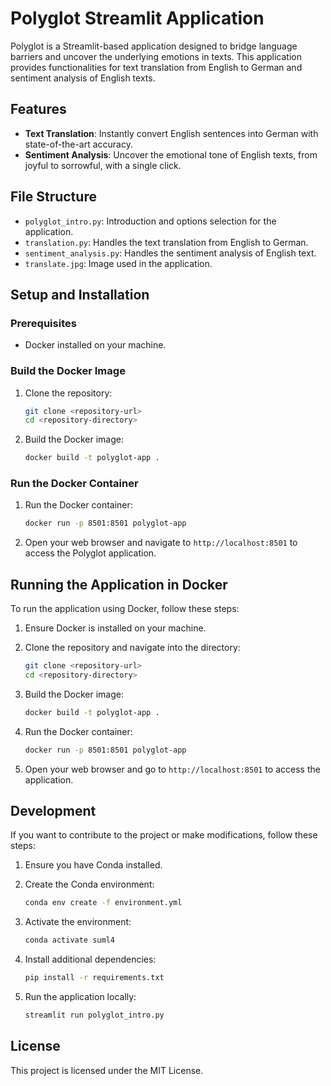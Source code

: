 # Polyglot Streamlit Application

Polyglot is a Streamlit-based application designed to bridge language barriers and uncover the underlying emotions in texts. This application provides functionalities for text translation from English to German and sentiment analysis of English texts.

## Features

* **Text Translation**: Instantly convert English sentences into German with state-of-the-art accuracy.
* **Sentiment Analysis**: Uncover the emotional tone of English texts, from joyful to sorrowful, with a single click.

## File Structure

* `polyglot_intro.py`: Introduction and options selection for the application.
* `translation.py`: Handles the text translation from English to German.
* `sentiment_analysis.py`: Handles the sentiment analysis of English text.
* `translate.jpg`: Image used in the application.

## Setup and Installation

### Prerequisites

* Docker installed on your machine.

### Build the Docker Image


1. Clone the repository:

   ```sh
   git clone <repository-url>
   cd <repository-directory>
   ```
2. Build the Docker image:

   ```sh
   docker build -t polyglot-app .
   ```

### Run the Docker Container


1. Run the Docker container:

   ```sh
   docker run -p 8501:8501 polyglot-app
   ```
2. Open your web browser and navigate to `http://localhost:8501` to access the Polyglot application.

## Running the Application in Docker

To run the application using Docker, follow these steps:


1. Ensure Docker is installed on your machine.
2. Clone the repository and navigate into the directory:

   ```sh
   git clone <repository-url>
   cd <repository-directory>
   ```
3. Build the Docker image:

   ```sh
   docker build -t polyglot-app .
   ```
4. Run the Docker container:

   ```sh
   docker run -p 8501:8501 polyglot-app
   ```
5. Open your web browser and go to `http://localhost:8501` to access the application.

## Development

If you want to contribute to the project or make modifications, follow these steps:


1. Ensure you have Conda installed.
2. Create the Conda environment:

   ```sh
   conda env create -f environment.yml
   ```
3. Activate the environment:

   ```sh
   conda activate suml4
   ```
4. Install additional dependencies:

   ```sh
   pip install -r requirements.txt
   ```
5. Run the application locally:

   ```sh
   streamlit run polyglot_intro.py
   ```

## License

This project is licensed under the MIT License.